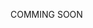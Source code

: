 COMMING SOON

<!-- # Usage
  So, after you [installed][Installation.md] how exactly do you use it?
  Below are all the possible options. But there is also a help feature at every step. (wip)

## TODO -->
